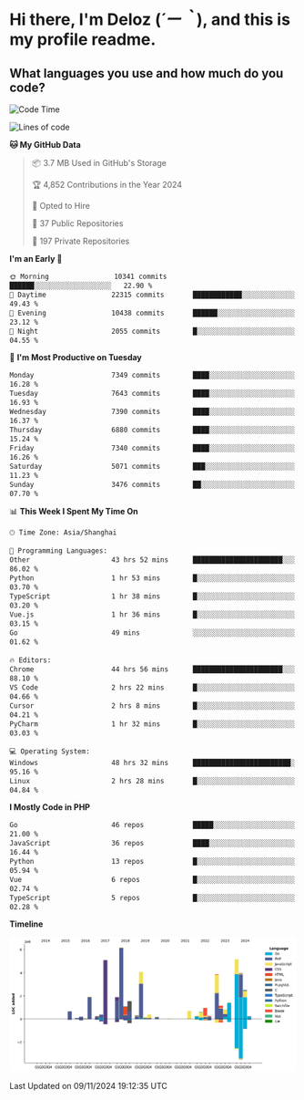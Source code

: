# **Hi there, I'm Deloz (*´ー｀*), and this is my profile readme.**

## **What languages you use and how much do you code?**

<!--START_SECTION:waka-->
![Code Time](http://img.shields.io/badge/Code%20Time-5%2C015%20hrs%2028%20mins-blue)

![Lines of code](https://img.shields.io/badge/From%20Hello%20World%20I%27ve%20Written-46.3%20million%20lines%20of%20code-blue)

**🐱 My GitHub Data** 

> 📦 3.7 MB Used in GitHub's Storage 
 > 
> 🏆 4,852 Contributions in the Year 2024
 > 
> 💼 Opted to Hire
 > 
> 📜 37 Public Repositories 
 > 
> 🔑 197 Private Repositories 
 > 
**I'm an Early 🐤** 

```text
🌞 Morning                10341 commits       ██████░░░░░░░░░░░░░░░░░░░   22.90 % 
🌆 Daytime                22315 commits       ████████████░░░░░░░░░░░░░   49.43 % 
🌃 Evening                10438 commits       ██████░░░░░░░░░░░░░░░░░░░   23.12 % 
🌙 Night                  2055 commits        █░░░░░░░░░░░░░░░░░░░░░░░░   04.55 % 
```
📅 **I'm Most Productive on Tuesday** 

```text
Monday                   7349 commits        ████░░░░░░░░░░░░░░░░░░░░░   16.28 % 
Tuesday                  7643 commits        ████░░░░░░░░░░░░░░░░░░░░░   16.93 % 
Wednesday                7390 commits        ████░░░░░░░░░░░░░░░░░░░░░   16.37 % 
Thursday                 6880 commits        ████░░░░░░░░░░░░░░░░░░░░░   15.24 % 
Friday                   7340 commits        ████░░░░░░░░░░░░░░░░░░░░░   16.26 % 
Saturday                 5071 commits        ███░░░░░░░░░░░░░░░░░░░░░░   11.23 % 
Sunday                   3476 commits        ██░░░░░░░░░░░░░░░░░░░░░░░   07.70 % 
```


📊 **This Week I Spent My Time On** 

```text
🕑︎ Time Zone: Asia/Shanghai

💬 Programming Languages: 
Other                    43 hrs 52 mins      ██████████████████████░░░   86.02 % 
Python                   1 hr 53 mins        █░░░░░░░░░░░░░░░░░░░░░░░░   03.70 % 
TypeScript               1 hr 38 mins        █░░░░░░░░░░░░░░░░░░░░░░░░   03.20 % 
Vue.js                   1 hr 36 mins        █░░░░░░░░░░░░░░░░░░░░░░░░   03.15 % 
Go                       49 mins             ░░░░░░░░░░░░░░░░░░░░░░░░░   01.62 % 

🔥 Editors: 
Chrome                   44 hrs 56 mins      ██████████████████████░░░   88.10 % 
VS Code                  2 hrs 22 mins       █░░░░░░░░░░░░░░░░░░░░░░░░   04.66 % 
Cursor                   2 hrs 8 mins        █░░░░░░░░░░░░░░░░░░░░░░░░   04.21 % 
PyCharm                  1 hr 32 mins        █░░░░░░░░░░░░░░░░░░░░░░░░   03.03 % 

💻 Operating System: 
Windows                  48 hrs 32 mins      ████████████████████████░   95.16 % 
Linux                    2 hrs 28 mins       █░░░░░░░░░░░░░░░░░░░░░░░░   04.84 % 
```

**I Mostly Code in PHP** 

```text
Go                       46 repos            █████░░░░░░░░░░░░░░░░░░░░   21.00 % 
JavaScript               36 repos            ████░░░░░░░░░░░░░░░░░░░░░   16.44 % 
Python                   13 repos            █░░░░░░░░░░░░░░░░░░░░░░░░   05.94 % 
Vue                      6 repos             █░░░░░░░░░░░░░░░░░░░░░░░░   02.74 % 
TypeScript               5 repos             █░░░░░░░░░░░░░░░░░░░░░░░░   02.28 % 
```



**Timeline**

![Lines of Code chart](https://raw.githubusercontent.com/deloz/deloz/main/assets/bar_graph.png)


 Last Updated on 09/11/2024 19:12:35 UTC
<!--END_SECTION:waka-->
